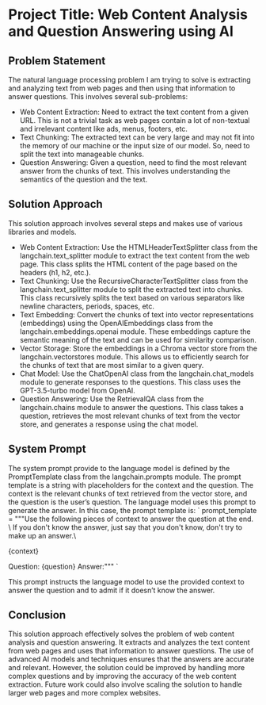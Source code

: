 <h1>Project Title: Web Content Analysis and Question Answering using AI</h1>
<h2>Problem Statement</h2>
The natural language processing problem I am trying to solve is extracting and analyzing text from web pages and then using that information to answer questions. This involves several sub-problems:

- Web Content Extraction: Need to extract the text content from a given URL. This is not a trivial task as web pages contain a lot of non-textual and irrelevant content like ads, menus, footers, etc.
- Text Chunking: The extracted text can be very large and may not fit into the memory of our machine or the input size of our model. So, need to split the text into manageable chunks.
- Question Answering: Given a question, need to find the most relevant answer from the chunks of text. This involves understanding the semantics of the question and the text.


<h2>Solution Approach</h2>
This solution approach involves several steps and makes use of various libraries and models.

- Web Content Extraction:  Use the HTMLHeaderTextSplitter class from the langchain.text_splitter module to extract the text content from the web page. This class splits the HTML content of the page based on the headers (h1, h2, etc.).
- Text Chunking: Use the RecursiveCharacterTextSplitter class from the langchain.text_splitter module to split the extracted text into chunks. This class recursively splits the text based on various separators like newline characters, periods, spaces, etc.
- Text Embedding: Convert the chunks of text into vector representations (embeddings) using the OpenAIEmbeddings class from the langchain.embeddings.openai module. These embeddings capture the semantic meaning of the text and can be used for similarity comparison.
- Vector Storage: Store the embeddings in a Chroma vector store from the langchain.vectorstores module. This allows us to efficiently search for the chunks of text that are most similar to a given query.
- Chat Model: Use the ChatOpenAI class from the langchain.chat_models module to generate responses to the questions. This class uses the GPT-3.5-turbo model from OpenAI.
- Question Answering: Use the RetrievalQA class from the langchain.chains module to answer the questions. This class takes a question, retrieves the most relevant chunks of text from the vector store, and generates a response using the chat model.
  
<h2>System Prompt</h2>
The system prompt provide to the language model is defined by the PromptTemplate class from the langchain.prompts module. The prompt template is a string with placeholders for the context and the question. The context is the relevant chunks of text retrieved from the vector store, and the question is the user’s question. The language model uses this prompt to generate the answer.
In this case, the prompt template is:
`
prompt_template = """Use the following pieces of context to answer the question at the end. \
If you don't know the answer, just say that you don't know, don't try to make up an answer.\

{context}

Question: {question}
Answer:"""
`

This prompt instructs the language model to use the provided context to answer the question and to admit if it doesn’t know the answer.


<h2>Conclusion</h2>
This solution approach effectively solves the problem of web content analysis and question answering. It extracts and analyzes the text content from web pages and uses that information to answer questions. The use of advanced AI models and techniques ensures that the answers are accurate and relevant. However, the solution could be improved by handling more complex questions and by improving the accuracy of the web content extraction. Future work could also involve scaling the solution to handle larger web pages and more complex websites.

